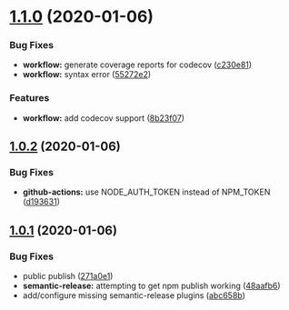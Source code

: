 # [1.1.0](https://github.com/spudly/config-config/compare/v1.0.2...v1.1.0) (2020-01-06)


### Bug Fixes

* **workflow:** generate coverage reports for codecov ([c230e81](https://github.com/spudly/config-config/commit/c230e811e5c24313a6142ba30182214ecfee1101))
* **workflow:** syntax error ([55272e2](https://github.com/spudly/config-config/commit/55272e259e4841b9b852f6116ce4af5752cb2869))


### Features

* **workflow:** add codecov support ([8b23f07](https://github.com/spudly/config-config/commit/8b23f070b903a4e7962073f4384d1b3bfdd00af5))

## [1.0.2](https://github.com/spudly/config-config/compare/v1.0.1...v1.0.2) (2020-01-06)


### Bug Fixes

* **github-actions:** use NODE_AUTH_TOKEN instead of NPM_TOKEN ([d193631](https://github.com/spudly/config-config/commit/d1936317e40b7a128009759bc64eafb05e7fd88f))

## [1.0.1](https://github.com/spudly/config-config/compare/v1.0.0...v1.0.1) (2020-01-06)


### Bug Fixes

* public publish ([271a0e1](https://github.com/spudly/config-config/commit/271a0e19fe19beedb229b6862cb06f68ca57279b))
* **semantic-release:** attempting to get npm publish working ([48aafb6](https://github.com/spudly/config-config/commit/48aafb61529ff57b4e0deb40e5c21a82505c656f))
* add/configure missing semantic-release plugins ([abc658b](https://github.com/spudly/config-config/commit/abc658bc1e0ad52d98104b0918082d92ee29934f))
